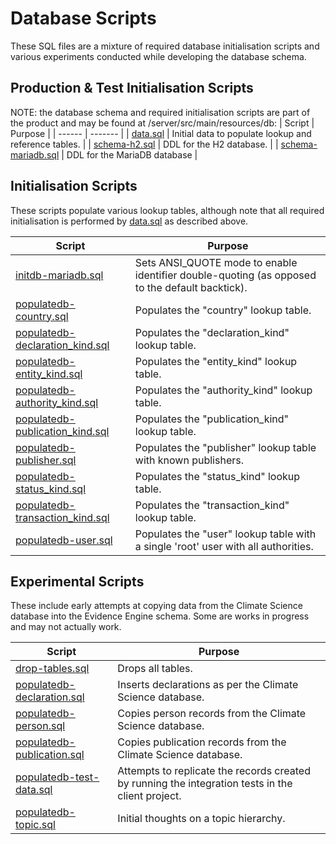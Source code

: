 # Database Scripts

These SQL files are a mixture of required database initialisation scripts and various experiments conducted while developing the database schema.

## Production & Test Initialisation Scripts
NOTE: the database schema and required initialisation scripts are part of the product and may be found at /server/src/main/resources/db:
| Script | Purpose |
| ------ | ------- |
| [data.sql](../src/main/resources/db/data.sql) | Initial data to populate lookup and reference tables. |
| [schema-h2.sql](../src/main/resources/db/schema-h2.sql) | DDL for the H2 database. |
| [schema-mariadb.sql](../src/main/resources/db/schema-mariadb.sql) | DDL for the MariaDB database |

## Initialisation Scripts

These scripts populate various lookup tables, although note that all required initialisation is performed by [data.sql](../src/main/resources/db/data.sql) as described above.

| Script | Purpose |
| ------ | ------- |
| [initdb-mariadb.sql](initdb-mariadb.sql) | Sets ANSI_QUOTE mode to enable identifier double-quoting (as opposed to the default backtick). |
| [populatedb-country.sql](populatedb-country.sql) | Populates the "country" lookup table. |
| [populatedb-declaration_kind.sql](populatedb-declaration_kind.sql) | Populates the "declaration_kind" lookup table. |
| [populatedb-entity_kind.sql](populatedb-entity_kind.sql) | Populates the "entity_kind" lookup table. |
| [populatedb-authority_kind.sql](populatedb-authority_kind.sql) | Populates the "authority_kind" lookup table. |
| [populatedb-publication_kind.sql](populatedb-publication_kind.sql) | Populates the "publication_kind" lookup table. |
| [populatedb-publisher.sql](populatedb-publisher.sql) | Populates the "publisher" lookup table with known publishers. |
| [populatedb-status_kind.sql](populatedb-status_kind.sql) | Populates the "status_kind" lookup table. |
| [populatedb-transaction_kind.sql](populatedb-transaction_kind.sql) | Populates the "transaction_kind" lookup table. |
| [populatedb-user.sql](populatedb-user.sql) | Populates the "user" lookup table with a single 'root' user with all authorities. |

## Experimental Scripts

These include early attempts at copying data from the Climate Science database into the Evidence Engine schema. Some are works in progress and may not actually work.

| Script | Purpose |
| ------ | ------- |
| [drop-tables.sql](drop-tables.sql) | Drops all tables. |
| [populatedb-declaration.sql](populatedb-declaration.sql) | Inserts declarations as per the Climate Science database. |
| [populatedb-person.sql](populatedb-person.sql) | Copies person records from the Climate Science database. |
| [populatedb-publication.sql](populatedb-publication.sql) | Copies publication records from the Climate Science database. |
| [populatedb-test-data.sql](populatedb-test-data.sql) | Attempts to replicate the records created by running the integration tests in the client project. |
| [populatedb-topic.sql](populatedb-topic.sql) | Initial thoughts on a topic hierarchy. |
